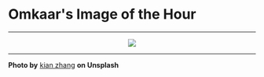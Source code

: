 # Omkaar's Image of the Hour

---

<div align="center">

<a href="https://unsplash.com/photos/a-little-girl-rides-a-donkey-statue-Cf6cZa8EJgE">
  <img src="https://images.unsplash.com/photo-1743943324356-a48dc4bdbfa0?crop=entropy&cs=tinysrgb&fit=max&fm=jpg&ixid=M3w3NjA2Nzh8MHwxfHJhbmRvbXx8fHx8fHx8fDE3NTIzNzU2MDB8&ixlib=rb-4.1.0&q=80&w=1080" style="max-width:100%; height:auto;">
</a>



</div>

---

**Photo by** [kian zhang](https://unsplash.com/@hellokian) **on Unsplash**

